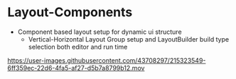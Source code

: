# Layout-Components
- Component based layout setup for dynamic ui structure
  - Vertical-Horizontal Layout Group setup and LayoutBuilder build type selection both editor and run time

https://user-images.githubusercontent.com/43708297/215323549-6ff359ec-22d6-4fa5-af27-d5b7a8799b12.mov

